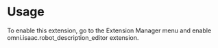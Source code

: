 # Usage

To enable this extension, go to the Extension Manager menu and enable omni.isaac.robot_description_editor extension.


